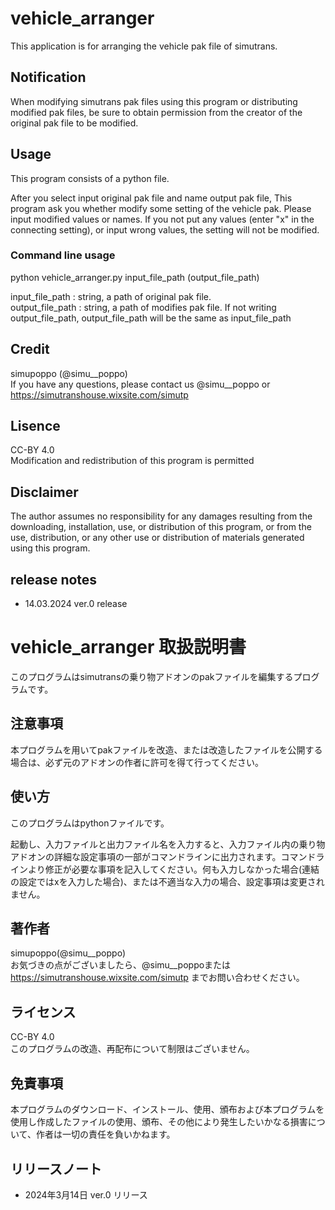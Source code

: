 # vehicle_arranger
This application is for arranging the vehicle pak file of simutrans.  
## Notification
When modifying simutrans pak files using this program or distributing modified pak files, be sure to obtain permission from the creator of the original pak file to be modified.
## Usage
This program consists of a python file.  

After you select input original pak file and name output pak file, This program ask you whether modify some setting of the vehicle pak. Please input modified values or names. If you not put any values (enter "x" in the connecting setting), or input wrong values, the setting will not be modified.
### Command line usage
python vehicle_arranger.py input_file_path (output_file_path)  

input_file_path : string, a path of original pak file.  
output_file_path : string, a path of modifies pak file. If not writing output_file_path, output_file_path will be the same as input_file_path
## Credit
simupoppo (@simu__poppo)  
If you have any questions, please contact us @simu__poppo or https://simutranshouse.wixsite.com/simutp

## Lisence
CC-BY 4.0  
Modification and redistribution of this program is permitted

## Disclaimer
The author assumes no responsibility for any damages resulting from the downloading, installation, use, or distribution of this program, or from the use, distribution, or any other use or distribution of materials generated using this program.

## release notes
- 14.03.2024 ver.0 release

# vehicle_arranger 取扱説明書
このプログラムはsimutransの乗り物アドオンのpakファイルを編集するプログラムです。
## 注意事項
本プログラムを用いてpakファイルを改造、または改造したファイルを公開する場合は、必ず元のアドオンの作者に許可を得て行ってください。
## 使い方
このプログラムはpythonファイルです。

起動し、入力ファイルと出力ファイル名を入力すると、入力ファイル内の乗り物アドオンの詳細な設定事項の一部がコマンドラインに出力されます。コマンドラインより修正が必要な事項を記入してください。何も入力しなかった場合(連結の設定ではxを入力した場合)、または不適当な入力の場合、設定事項は変更されません。
## 著作者
simupoppo(@simu__poppo)  
お気づきの点がございましたら、@simu__poppoまたは https://simutranshouse.wixsite.com/simutp までお問い合わせください。
## ライセンス
CC-BY 4.0  
このプログラムの改造、再配布について制限はございません。
## 免責事項
本プログラムのダウンロード、インストール、使用、頒布および本プログラムを使用し作成したファイルの使用、頒布、その他により発生したいかなる損害について、作者は一切の責任を負いかねます。
## リリースノート
- 2024年3月14日 ver.0 リリース
